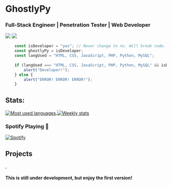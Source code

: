 # GhostlyPy

### Full-Stack Engineer | Penetration Tester | Web Developer

<!--[![](https://img.shields.io/badge/Dev-Website-informational?style=flat&logo=linux&logoColor=black&color=black)](https://ghostlypy.github.io/)-->
[![](https://img.shields.io/badge/Social-Youtube-informational?style=flat&logo=youtube&logoColor=red&color=red)](https://www.youtube.com/channel/UCnMcOdlU57Bsa5-rbyY7Neg)
[![](https://img.shields.io/badge/Social-Twitter-informational?style=flat&logo=twitter&logoColor=blue&color=blue)](https://twitter.com/GhostlyPy)

```javascript
    const isDeveloper = "yes"; // Never change to no. Will break code.
    const ghostlyPy = isDeveloper;
    const langUsed = "HTML, CSS, JavaScript, PHP, Python, MySQL";
    
    if (langUsed === "HTML, CSS, JavaScript, PHP, Python, MySQL" && isDeveloper === "yes") {
        alert("Developer!");
    } else {
        alert("ERROR! ERROR! ERROR!");
    }
```

## Stats:

<a href="">
  <img align="center" src="https://github-readme-stats.vercel.app/api/top-langs?username=ghostlypy&theme=merko" alt="Most used languages" />
</a>

<a href="">
  <img align="center" src="https://github-readme-stats-fbw46yh48.vercel.app/api/wakatime?username=ghostlypy&theme=merko" alt="Weekly stats" />
</a>

### Spotify Playing 🎵

[![Spotify](https://ghostlypy.vercel.app/api/spotify)](https://open.spotify.com/user/roguegriffin)

## Projects

<a href="https://github.com/GhostlyPy/cryptocli">
  <img align="center" src="https://github-readme-stats.vercel.app/api/pin/?username=ghostlypy&repo=cryptocli&show_icons=true&line_height=27&title_color=6aa6f8&text_color=8a919a&icon_color=6aa6f8&bg_color=0e1116" alt="" />
</a>

<a href="https://github.com/GhostlyPy/javascriptbasics">
  <img align="center" src="https://github-readme-stats.vercel.app/api/pin/?username=ghostlypy&repo=javascriptbasics&show_icons=true&line_height=27&title_color=6aa6f8&text_color=8a919a&icon_color=6aa6f8&bg_color=0e1116" alt="" />
</a>

#### This is still under development, but enjoy the first version!
